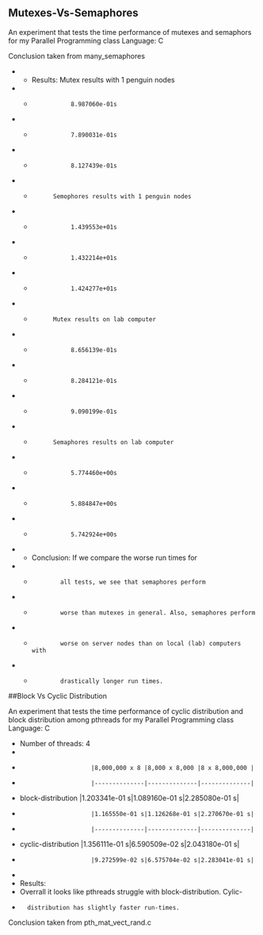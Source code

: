 ## Mutexes-Vs-Semaphores

An experiment that tests the time performance of mutexes and semaphors for my Parallel Programming class
Language: C

Conclusion taken from many_semaphores

+ * Results:  Mutex results with 1 penguin nodes
 + *                8.987060e-01s
 + *                7.890031e-01s
 + *                8.127439e-01s
 + *           Semophores results with 1 penguin nodes
 + *                1.439553e+01s
 + *                1.432214e+01s
 + *                1.424277e+01s
 + *           Mutex results on lab computer
 + *                8.656139e-01s
 + *                8.284121e-01s
 + *                9.090199e-01s
 + *           Semaphores results on lab computer
 + *                5.774460e+00s
 + *                5.884847e+00s
 + *                5.742924e+00s
 + * Conclusion: If we compare the worse run times for
 + *             all tests, we see that semaphores perform
 + *             worse than mutexes in general. Also, semaphores perform 
 + *             worse on server nodes than on local (lab) computers with 
 + *             drastically longer run times.



##Block Vs Cyclic Distribution

An experiment that tests the time performance of cyclic distribution and block distribution among pthreads for my Parallel Programming class
Language: C

 *    Number of threads: 4
 *
 *                         |8,000,000 x 8 |8,000 x 8,000 |8 x 8,000,000 |
 *                         |--------------|--------------|--------------|
 *    block-distribution   |1.203341e-01 s|1.089160e-01 s|2.285080e-01 s|
 *                         |1.165550e-01 s|1.126268e-01 s|2.270670e-01 s|
 *                         |--------------|--------------|--------------|
 *    cyclic-distribution  |1.356111e-01 s|6.590509e-02 s|2.043180e-01 s|
 *                         |9.272599e-02 s|6.575704e-02 s|2.283041e-01 s|
 *
 *    Results:
 *    Overrall it looks like pthreads struggle with block-distribution. Cylic-
 *       distribution has slightly faster run-times.

Conclusion taken from pth_mat_vect_rand.c

